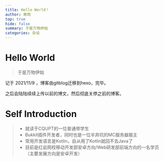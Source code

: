 ```yaml
---
title: Hello World！
author: 寒雨
top: true
hide: false
summary: 于是万物伊始
categories: 杂谈
---
```

# Hello World

> 于是万物伊始

记于 2021/11/9 ，博客由gitblog迁移到hexo，完毕。

之后会陆陆续续上传以前的博文，然后彻底关停之前的博客。

# Self Introduction

> - 就读于CQUPT的一位普通带学生
> - Bukkit插件开发者，同时也是一位半弃坑的MC服务器服主
> - 常用开发语言是Kotlin，自从用了Kotlin就回不去Java了
> - 目前是红岩网校移动开发部安卓方向/Web研发部前端方向的一名学员 （主要发展方向是安卓开发）

